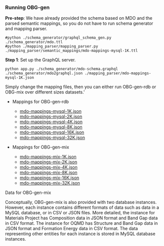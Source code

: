 ### Running OBG-gen 

**Pre-step**: We have already provided the schema based on MDO and the parsed semantic mappings, so you do not have to run schema generator and mapping parser.

	#python ./schema_generator/graphql_schema_gen.py ./schema_generator/mdo.ttl
	#python ./mapping_parser/mapping_parser.py ./mapping_parser/semantic_mappings/mdo-mappings-mysql-1K.ttl

**Step 1**: Set up the GraphQL server.

[//]: # "export FLASK_ENV=development"

    python app.py ./schema_generator/mdo-schema.graphql ./schema_generator/mdo2graphql.json ./mapping_parser/mdo-mappings-mysql-1K.json 

Simply change the mapping files, then you can either run OBG-gen-rdb or OBG-mix over different sizes datasets.'

* Mappings for OBG-gen-rdb
	* [mdo-mappings-mysql-1K.json](../../../mapping_parser/mdo-mappings-mysql-1K.json)
	* [mdo-mappings-mysql-2K.json](../../../mapping_parser/mdo-mappings-mysql-2K.json)
	* [mdo-mappings-mysql-4K.json](../../../mapping_parser/mdo-mappings-mysql-4K.json)
	* [mdo-mappings-mysql-8K.json](../../../mapping_parser/mdo-mappings-mysql-8K.json)
	* [mdo-mappings-mysql-16K.json](../../../mapping_parser/mdo-mappings-mysql-16K.json)
	* [mdo-mappings-mysql-32K.json](../../../mapping_parser/mdo-mappings-mysql-32K.json)
	

* Mappings for OBG-gen-mix
	* [mdo-mappings-mix-1K.json](../../../mapping_parser/mdo-mappings-mix-1K.json)
	* [mdo-mappings-mix-2K.json](../../../mapping_parser/mdo-mappings-mix-2K.json)
	* [mdo-mappings-mix-4K.json](../../../mapping_parser/mdo-mappings-mix-4K.json)
	* [mdo-mappings-mix-8K.json](../../../mapping_parser/mdo-mappings-mix-8K.json)
	* [mdo-mappings-mix-16K.json](../../../mapping_parser/mdo-mappings-mix-16K.json)
	* [mdo-mappings-mix-32K.json](../../../mapping_parser/mdo-mappings-mix-32K.json)


Data for OBG-gen-mix

Conceptually, OBG-gen-mix is also provided with two database instances. However, each instance contains different formats of data such as data in a MySQL database, or in CSV or JSON files. More detailed, the instance for Materials Project has Composition data in JSON format and Band Gap data in CSV format. The instance for OQMD has Structure and Band Gap data in JSON format and Formation Energy data in CSV format. The data representing other entities for each instance is stored in MySQL database instances.